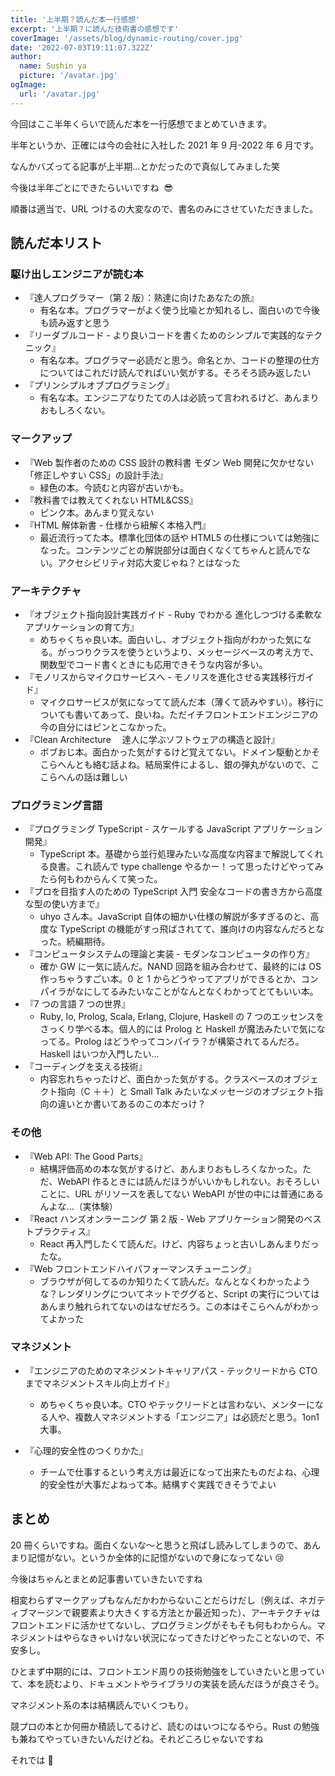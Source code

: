 ```yaml
---
title: '上半期？読んだ本一行感想'
excerpt: '上半期？に読んだ技術書の感想です'
coverImage: '/assets/blog/dynamic-routing/cover.jpg'
date: '2022-07-03T19:11:07.322Z'
author:
  name: Sushin ya
  picture: '/avatar.jpg'
ogImage:
  url: '/avatar.jpg'
---
```


今回はここ半年くらいで読んだ本を一行感想でまとめていきます。

半年というか、正確には今の会社に入社した 2021 年 9 月-2022 年 6 月です。

なんかバズってる記事が上半期...とかだったので真似してみました笑

今後は半年ごとにできたらいいですね  😎

順番は適当で、URL つけるの大変なので、書名のみにさせていただきました。

## 読んだ本リスト

### 駆け出しエンジニアが読む本

- 『達人プログラマー（第 2 版）：熟達に向けたあなたの旅』
  - 有名な本。プログラマーがよく使う比喩とか知れるし、面白いので今後も読み返すと思う
- 『リーダブルコード - より良いコードを書くためのシンプルで実践的なテクニック』
  - 有名な本。プログラマー必読だと思う。命名とか、コードの整理の仕方についてはこれだけ読んでればいい気がする。そろそろ読み返したい
- 『プリンシプルオブプログラミング』
  - 有名な本。エンジニアなりたての人は必読って言われるけど、あんまりおもしろくない。

### マークアップ

- 『Web 製作者のための CSS 設計の教科書 モダン Web 開発に欠かせない「修正しやすい CSS」の設計手法』
  - 緑色の本。今読むと内容が古いかも。
- 『教科書では教えてくれない HTML&CSS』
  - ピンク本。あんまり覚えない
- 『HTML 解体新書 - 仕様から紐解く本格入門』
  - 最近流行ってた本。標準化団体の話や HTML5 の仕様については勉強になった。コンテンツごとの解説部分は面白くなくてちゃんと読んでない。アクセシビリティ対応大変じゃね？とはなった

### アーキテクチャ

- 『オブジェクト指向設計実践ガイド - Ruby でわかる 進化しつづける柔軟なアプリケーションの育て方』
  - めちゃくちゃ良い本。面白いし、オブジェクト指向がわかった気になる。がっつりクラスを使うというより、メッセージベースの考え方で、関数型でコード書くときにも応用できそうな内容が多い。
- 『モノリスからマイクロサービスへ - モノリスを進化させる実践移行ガイド』
  - マイクロサービスが気になってて読んだ本（薄くて読みやすい）。移行についても書いてあって、良いね。ただイチフロントエンドエンジニアの今の自分にはピンとこなかった。
- 『Clean Architecture 　達人に学ぶソフトウェアの構造と設計』
  - ボブおじ本。面白かった気がするけど覚えてない。ドメイン駆動とかそこらへんとも絡む話よね。結局案件によるし、銀の弾丸がないので、ここらへんの話は難しい

### プログラミング言語

- 『プログラミング TypeScript - スケールする JavaScript アプリケーション開発』
  - TypeScript 本。基礎から並行処理みたいな高度な内容まで解説してくれる良書。これ読んで type challenge やるかー！って思ったけどやってみたら何もわからんくて笑った。
- 『プロを目指す人のための TypeScript 入門 安全なコードの書き方から高度な型の使い方まで』
  - uhyo さん本。JavaScript 自体の細かい仕様の解説が多すぎるのと、高度な TypeScript の機能がすっ飛ばされてて、誰向けの内容なんだろとなった。続編期待。
- 『コンピュータシステムの理論と実装 - モダンなコンピュータの作り方』
  - 確か GW に一気に読んだ。NAND 回路を組み合わせて、最終的には OS 作っちゃうすごい本。0 と 1 からどうやってアプリができるとか、コンパイラがなにしてるみたいなことがなんとなくわかってとてもいい本。
- 『7 つの言語 7 つの世界』
  - Ruby, Io, Prolog, Scala, Erlang, Clojure, Haskell の 7 つのエッセンスをさっくり学べる本。個人的には Prolog と Haskell が魔法みたいで気になってる。Prolog はどうやってコンパイラ？が構築されてるんだろ。Haskell はいつか入門したい...
- 『コーディングを支える技術』
  - 内容忘れちゃったけど、面白かった気がする。クラスベースのオブジェクト指向（C ＋＋）と Small Talk みたいなメッセージのオブジェクト指向の違いとか書いてあるのこの本だっけ？

### その他

- 『Web API: The Good Parts』
  - 結構評価高めの本な気がするけど、あんまりおもしろくなかった。ただ、WebAPI 作るときには読んだほうがいいかもしれない。おそろしいことに、URL がリソースを表してない WebAPI が世の中には普通にあるんよな...（実体験）
- 『React ハンズオンラーニング 第 2 版 - Web アプリケーション開発のベストプラクティス』
  - React 再入門したくて読んだ。けど、内容ちょっと古いしあんまりだったな。
- 『Web フロントエンドハイパフォーマンスチューニング』
  - ブラウザが何してるのか知りたくて読んだ。なんとなくわかったような？レンダリングについてネットでググると、Script の実行についてはあんまり触れられてないのはなぜだろう。この本はそこらへんがわかってよかった

### マネジメント

- 『エンジニアのためのマネジメントキャリアパス - テックリードから CTO までマネジメントスキル向上ガイド』

  - めちゃくちゃ良い本。CTO やテックリードとは言わない、メンターになる人や、複数人マネジメントする「エンジニア」は必読だと思う。1on1 大事。

- 『心理的安全性のつくりかた』
  - チームで仕事するという考え方は最近になって出来たものだよね、心理的安全性が大事だよねって本。結構すぐ実践できそうでよい

## まとめ

20 冊くらいですね。面白くないな〜と思うと飛ばし読みしてしまうので、あんまり記憶がない。というか全体的に記憶がないので身になってない 😢

今後はちゃんとまとめ記事書いていきたいですね

相変わらずマークアップもなんだかわからないことだらけだし（例えば、ネガティブマージンで親要素より大きくする方法とか最近知った）、アーキテクチャはフロントエンドに活かせてないし、プログラミングがそもそも何もわからん。マネジメントはやらなきゃいけない状況になってきたけどやったことないので、不安多し。

ひとまず中期的には、フロントエンド周りの技術勉強をしていきたいと思っていて、本を読むより、ドキュメントやライブラリの実装を読んだほうが良さそう。

マネジメント系の本は結構読んでいくつもり。

競プロの本とか何冊か積読してるけど、読むのはいつになるやら。Rust の勉強も兼ねてやっていきたいんだけどね。それどころじゃないですね

それでは 👋
